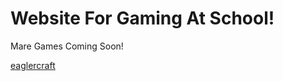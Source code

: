 # Website For Gaming At School!

Mare Games Coming Soon!

[eaglercraft](schoolgaminghd.github.io/eaglercraft.html)
